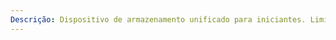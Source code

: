```yaml
---
Descrição: Dispositivo de armazenamento unificado para iniciantes. Limitado a 50 usuários, um núcleo de processador, 32 GB de RAM. Compatível com ingresso em domínio.
---
```

